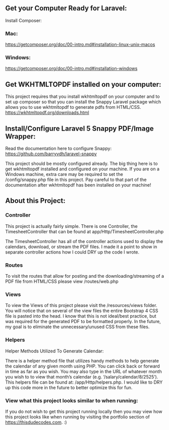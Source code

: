 ## Get your Computer Ready for Laravel:
Install Composer:

### Mac:
https://getcomposer.org/doc/00-intro.md#installation-linux-unix-macos

### Windows:  
https://getcomposer.org/doc/00-intro.md#installation-windows

## Get WKHTMLTOPDF installed on your computer:

This project requires that you install wkhtmltopdf on your computer and to set up composer so that you can install the Snappy Laravel package which allows you to use wkhtmltopdf to generate pdfs from HTML/CSS.
https://wkhtmltopdf.org/downloads.html

## Install/Configure Laravel 5 Snappy PDF/Image Wrapper:

Read the documentation here to configure Snappy:
https://github.com/barryvdh/laravel-snappy

This project should be mostly configured already.  The big thing here is to get wkhtmltopdf installed and configured on your machine.  If you are on a Windows machine, extra care may be required to set the /config/snappy.php file in this project.  Pay careful to that part of the documentation after wkhtmltopdf has been installed on your machine!

## About this Project:

### Controller
This project is actually fairly simple.  There is one Controller, the TimesheetController that can be found at app/Http/TimesheetController.php

The TimesheetController has all of the controller actions used to display the calendars, download, or stream the PDF files.  I made it a point to show in separate controller actions how I could DRY up the code I wrote.

### Routes
To visit the routes that allow for posting and the downloading/streaming of a PDF file from HTML/CSS please view /routes/web.php

### Views
To view the Views of this project please visit the /resources/views folder.  You will notice that on several of the view files the entire Bootstrap 4 CSS file is pasted into the head.  I know that this is not ideal/best practice, but was required for the generated PDF to be formatted properly.  In the future, my goal is to eliminate the unnecessary/unused CSS from these files.  

### Helpers
Helper Methods Utilized To Generate Calendar:

There is a helper method file that utilizes handy methods to help generate the calendar of any given month using PHP.  You can click back or forward in time as far as you wish.  You may also type in the URL of whatever month you wish to to view that month’s calendar (e.g. ‘/salary/calendar/8/2525’).  This helpers file can be found at:  /app/Http/helpers.php.  I would like to DRY up this code more in the future to better optimize this for fun.

### View what this project looks similar to when running:

If you do not wish to get this project running locally then you may view how this project looks like when running by visiting the portfolio section of https://thisdudecodes.com.  :)
